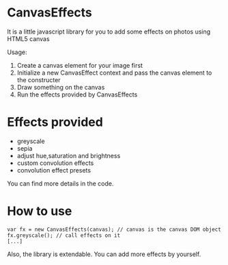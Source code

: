 CanvasEffects
=============

It is a little javascript library for you to add some effects on photos using HTML5 canvas

Usage:

1. Create a canvas element for your image first
2. Initialize a new CanvasEffect context and pass the canvas element to the constructer
3. Draw something on the canvas
4. Run the effects provided by CanvasEffects

Effects provided
================

 - greyscale
 - sepia
 - adjust hue,saturation and brightness
 - custom convolution effects
 - convolution effect presets

You can find more details in the code.

How to use
=============

    var fx = new CanvasEffects(canvas); // canvas is the canvas DOM object
	fx.greyscale(); // call effects on it
	[...]

Also, the library is extendable. You can add more effects by yourself.
